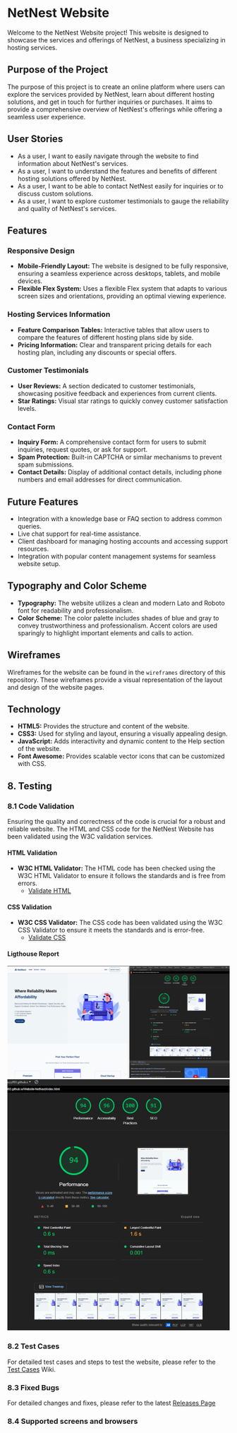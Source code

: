 # NetNest Website

Welcome to the NetNest Website project! This website is designed to showcase the services and offerings of NetNest, a business specializing in hosting services.

## Purpose of the Project

The purpose of this project is to create an online platform where users can explore the services provided by NetNest, learn about different hosting solutions, and get in touch for further inquiries or purchases. It aims to provide a comprehensive overview of NetNest's offerings while offering a seamless user experience.

## User Stories

- As a user, I want to easily navigate through the website to find information about NetNest's services.
- As a user, I want to understand the features and benefits of different hosting solutions offered by NetNest.
- As a user, I want to be able to contact NetNest easily for inquiries or to discuss custom solutions.
- As a user, I want to explore customer testimonials to gauge the reliability and quality of NetNest's services.

## Features

### Responsive Design
- **Mobile-Friendly Layout:** The website is designed to be fully responsive, ensuring a seamless experience across desktops, tablets, and mobile devices.
- **Flexible Flex System:** Uses a flexible Flex system that adapts to various screen sizes and orientations, providing an optimal viewing experience.

### Hosting Services Information
- **Feature Comparison Tables:** Interactive tables that allow users to compare the features of different hosting plans side by side.
- **Pricing Information:** Clear and transparent pricing details for each hosting plan, including any discounts or special offers.

### Customer Testimonials
- **User Reviews:** A section dedicated to customer testimonials, showcasing positive feedback and experiences from current clients.
- **Star Ratings:** Visual star ratings to quickly convey customer satisfaction levels.

### Contact Form
- **Inquiry Form:** A comprehensive contact form for users to submit inquiries, request quotes, or ask for support.
- **Spam Protection:** Built-in CAPTCHA or similar mechanisms to prevent spam submissions.
- **Contact Details:** Display of additional contact details, including phone numbers and email addresses for direct communication.


## Future Features

- Integration with a knowledge base or FAQ section to address common queries.
- Live chat support for real-time assistance.
- Client dashboard for managing hosting accounts and accessing support resources.
- Integration with popular content management systems for seamless website setup.

## Typography and Color Scheme

- **Typography:** The website utilizes a clean and modern Lato and Roboto font for readability and professionalism.
- **Color Scheme:** The color palette includes shades of blue and gray to convey trustworthiness and professionalism. Accent colors are used sparingly to highlight important elements and calls to action.

## Wireframes

Wireframes for the website can be found in the `wireframes` directory of this repository. These wireframes provide a visual representation of the layout and design of the website pages.

## Technology

- **HTML5:** Provides the structure and content of the website.
- **CSS3:** Used for styling and layout, ensuring a visually appealing design.
- **JavaScript:** Adds interactivity and dynamic content to the Help section of the website.
- **Font Awesome:** Provides scalable vector icons that can be customized with CSS.

## 8. Testing

### 8.1 Code Validation

Ensuring the quality and correctness of the code is crucial for a robust and reliable website. The HTML and CSS code for the NetNest Website has been validated using the W3C validation services.

#### HTML Validation
- **W3C HTML Validator:** The HTML code has been checked using the W3C HTML Validator to ensure it follows the standards and is free from errors.
  - [Validate HTML](https://validator.w3.org/)

#### CSS Validation
- **W3C CSS Validator:** The CSS code has been validated using the W3C CSS Validator to ensure it meets the standards and is error-free.
  - [Validate CSS](https://jigsaw.w3.org/css-validator/)

#### Ligthouse Report

![alt text](https://github.com/Bonzay993/Website-NetNest/blob/main/testcases/img/lighthouse-report1.png)
![alt text](https://github.com/Bonzay993/Website-NetNest/blob/main/testcases/img/lighthouse-report2.png)


### 8.2 Test Cases

For detailed test cases and steps to test the website, please refer to the [Test Cases](https://github.com/Bonzay993/Website-NetNest/wiki/Test-Cases) Wiki.

### 8.3 Fixed Bugs

For detailed changes and fixes, please refer to the latest [Releases Page](https://github.com/Bonzay993/Website-NetNest/releases)

### 8.4 Supported screens and browsers
